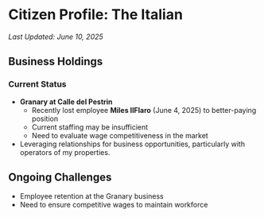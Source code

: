 # Citizen Profile: The Italian
*Last Updated: June 10, 2025*

## Business Holdings

### Current Status
- **Granary at Calle del Pestrin**
  - Recently lost employee **Miles IlFlaro** (June 4, 2025) to better-paying position
  - Current staffing may be insufficient
  - Need to evaluate wage competitiveness in the market
- Leveraging relationships for business opportunities, particularly with operators of my properties.

## Ongoing Challenges
- Employee retention at the Granary business
- Need to ensure competitive wages to maintain workforce
